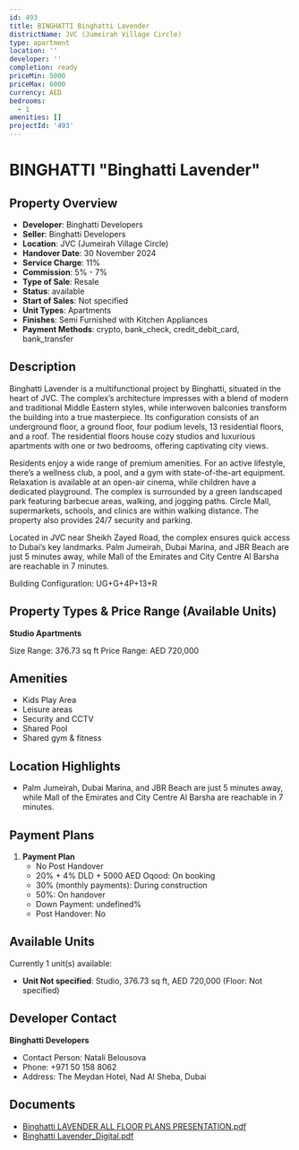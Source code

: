 ```yaml
---
id: 493
title: BINGHATTI Binghatti Lavender
districtName: JVC (Jumeirah Village Circle)
type: apartment
location: ''
developer: ''
completion: ready
priceMin: 5000
priceMax: 6000
currency: AED
bedrooms:
  - 1
amenities: []
projectId: '493'
---
```


# BINGHATTI "Binghatti Lavender"

## Property Overview
- **Developer**: Binghatti Developers
- **Seller**: Binghatti Developers
- **Location**: JVC (Jumeirah Village Circle)
- **Handover Date**: 30 November 2024
- **Service Charge**: 11%
- **Commission**: 5% - 7%
- **Type of Sale**: Resale
- **Status**: available
- **Start of Sales**: Not specified
- **Unit Types**: Apartments
- **Finishes**: Semi Furnished with Kitchen Appliances
- **Payment Methods**: crypto, bank_check, credit_debit_card, bank_transfer

## Description
Binghatti Lavender is a multifunctional project by Binghatti, situated in the heart of JVC. The complex’s architecture impresses with a blend of modern and traditional Middle Eastern styles, while interwoven balconies transform the building into a true masterpiece. Its configuration consists of an underground floor, a ground floor, four podium levels, 13 residential floors, and a roof. The residential floors house cozy studios and luxurious apartments with one or two bedrooms, offering captivating city views.

Residents enjoy a wide range of premium amenities. For an active lifestyle, there’s a wellness club, a pool, and a gym with state-of-the-art equipment. Relaxation is available at an open-air cinema, while children have a dedicated playground. The complex is surrounded by a green landscaped park featuring barbecue areas, walking, and jogging paths. Circle Mall, supermarkets, schools, and clinics are within walking distance. The property also provides 24/7 security and parking.

Located in JVC near Sheikh Zayed Road, the complex ensures quick access to Dubai’s key landmarks. Palm Jumeirah, Dubai Marina, and JBR Beach are just 5 minutes away, while Mall of the Emirates and City Centre Al Barsha are reachable in 7 minutes.

Building Configuration: UG+G+4P+13+R

## Property Types & Price Range (Available Units)
**Studio Apartments**

Size Range: 376.73 sq ft
Price Range: AED 720,000

## Amenities
- Kids Play Area
- Leisure areas
- Security and CCTV
- Shared Pool
- Shared gym & fitness

## Location Highlights
- Palm Jumeirah, Dubai Marina, and JBR Beach are just 5 minutes away, while Mall of the Emirates and City Centre Al Barsha are reachable in 7 minutes.

## Payment Plans
1. **Payment Plan**
   - No Post Handover
   - 20% + 4% DLD + 5000 AED Oqood: On booking
   - 30% (monthly payments): During сonstruction
   - 50%: On handover
   - Down Payment: undefined%
   - Post Handover: No

## Available Units
Currently 1 unit(s) available:
- **Unit Not specified**: Studio, 376.73 sq ft, AED 720,000 (Floor: Not specified)

## Developer Contact
**Binghatti Developers**
- Contact Person: Natali Belousova
- Phone: +971 50 158 8062
- Address: The Meydan Hotel, Nad Al Sheba, Dubai

## Documents
- [Binghatti LAVENDER ALL FLOOR PLANS PRESENTATION.pdf](https://cdn.geniemap.net/2023/10/13/GzUR4WdshrTJLxGmr2o1LVFR0CNbT15ohgUuf5z5.pdf)
- [Binghatti Lavender_Digital.pdf](https://cdn.geniemap.net/2023/10/28/DhnM3mH3t9RlK8XDjeAPlZWNQuBEiIThBP05mel7.pdf)
